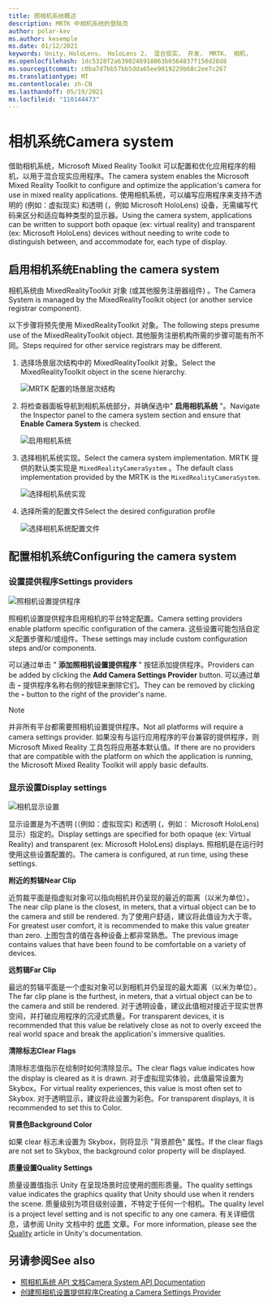 ```yaml
---
title: 照相机系统概述
description: MRTK 中相机系统的登陆页
author: polar-kev
ms.author: kesemple
ms.date: 01/12/2021
keywords: Unity，HoloLens， HoloLens 2， 混合现实， 开发， MRTK， 相机，
ms.openlocfilehash: 1dc5328f2a6390246918063b6564837f150d28d8
ms.sourcegitcommit: c0ba7d7bb57bb5dda65ee9019229b68c2ee7c267
ms.translationtype: MT
ms.contentlocale: zh-CN
ms.lasthandoff: 05/19/2021
ms.locfileid: "110144473"
---
```

# <a name="camera-system"></a><span data-ttu-id="6058c-104">相机系统</span><span class="sxs-lookup"><span data-stu-id="6058c-104">Camera system</span></span>

<span data-ttu-id="6058c-105">借助相机系统，Microsoft Mixed Reality Toolkit 可以配置和优化应用程序的相机，以用于混合现实应用程序。</span><span class="sxs-lookup"><span data-stu-id="6058c-105">The camera system enables the Microsoft Mixed Reality Toolkit to configure and optimize the application's camera for use in mixed reality applications.</span></span> <span data-ttu-id="6058c-106">使用相机系统，可以编写应用程序来支持不透明的 (例如：虚拟现实) 和透明 (，例如 Microsoft HoloLens) 设备，无需编写代码来区分和适应每种类型的显示器。</span><span class="sxs-lookup"><span data-stu-id="6058c-106">Using the camera system, applications can be written to support both opaque (ex: virtual reality) and transparent (ex: Microsoft HoloLens) devices without needing to write code to distinguish between, and accommodate for, each type of display.</span></span>

## <a name="enabling-the-camera-system"></a><span data-ttu-id="6058c-107">启用相机系统</span><span class="sxs-lookup"><span data-stu-id="6058c-107">Enabling the camera system</span></span>

<span data-ttu-id="6058c-108">相机系统由 MixedRealityToolkit 对象 (或其他服务注册器组件) 。</span><span class="sxs-lookup"><span data-stu-id="6058c-108">The Camera System is managed by the MixedRealityToolkit object (or another service registrar component).</span></span>

<span data-ttu-id="6058c-109">以下步骤将预先使用 MixedRealityToolkit 对象。</span><span class="sxs-lookup"><span data-stu-id="6058c-109">The following steps presume use of the MixedRealityToolkit object.</span></span> <span data-ttu-id="6058c-110">其他服务注册机构所需的步骤可能有所不同。</span><span class="sxs-lookup"><span data-stu-id="6058c-110">Steps required for other service registrars may be different.</span></span>

1. <span data-ttu-id="6058c-111">选择场景层次结构中的 MixedRealityToolkit 对象。</span><span class="sxs-lookup"><span data-stu-id="6058c-111">Select the MixedRealityToolkit object in the scene hierarchy.</span></span>

    ![MRTK 配置的场景层次结构](../images/MRTK_ConfiguredHierarchy.png)

2. <span data-ttu-id="6058c-113">将检查器面板导航到相机系统部分，并确保选中" **启用相机系统** "。</span><span class="sxs-lookup"><span data-stu-id="6058c-113">Navigate the Inspector panel to the camera system section and ensure that **Enable Camera System** is checked.</span></span>

    ![启用相机系统](../images/camera-system/EnableCameraSystem.png)

3. <span data-ttu-id="6058c-115">选择相机系统实现。</span><span class="sxs-lookup"><span data-stu-id="6058c-115">Select the camera system implementation.</span></span> <span data-ttu-id="6058c-116">MRTK 提供的默认类实现是 `MixedRealityCameraSystem` 。</span><span class="sxs-lookup"><span data-stu-id="6058c-116">The default class implementation provided by the MRTK is the `MixedRealityCameraSystem`.</span></span>

    ![选择相机系统实现](../images/camera-system/SelectCameraSystemType.png)

4. <span data-ttu-id="6058c-118">选择所需的配置文件</span><span class="sxs-lookup"><span data-stu-id="6058c-118">Select the desired configuration profile</span></span>

    ![选择相机系统配置文件](../images/camera-system/SelectCameraProfile.png)

## <a name="configuring-the-camera-system"></a><span data-ttu-id="6058c-120">配置相机系统</span><span class="sxs-lookup"><span data-stu-id="6058c-120">Configuring the camera system</span></span>

### <a name="settings-providers"></a><span data-ttu-id="6058c-121">设置提供程序</span><span class="sxs-lookup"><span data-stu-id="6058c-121">Settings providers</span></span>

![照相机设置提供程序](../images/camera-system/CameraSettingsProviders.png)

<span data-ttu-id="6058c-123">照相机设置提供程序启用相机的平台特定配置。</span><span class="sxs-lookup"><span data-stu-id="6058c-123">Camera setting providers enable platform specific configuration of the camera.</span></span> <span data-ttu-id="6058c-124">这些设置可能包括自定义配置步骤和/或组件。</span><span class="sxs-lookup"><span data-stu-id="6058c-124">These settings may include custom configuration steps and/or components.</span></span>

<span data-ttu-id="6058c-125">可以通过单击 " **添加照相机设置提供程序** " 按钮添加提供程序。</span><span class="sxs-lookup"><span data-stu-id="6058c-125">Providers can be added by clicking the **Add Camera Settings Provider** button.</span></span> <span data-ttu-id="6058c-126">可以通过单击 **-** 提供程序名称右侧的按钮来删除它们。</span><span class="sxs-lookup"><span data-stu-id="6058c-126">They can be removed by clicking the **-** button to the right of the provider's name.</span></span>

> [!Note]
> <span data-ttu-id="6058c-127">并非所有平台都需要照相机设置提供程序。</span><span class="sxs-lookup"><span data-stu-id="6058c-127">Not all platforms will require a camera settings provider.</span></span> <span data-ttu-id="6058c-128">如果没有与运行应用程序的平台兼容的提供程序，则 Microsoft Mixed Reality 工具包将应用基本默认值。</span><span class="sxs-lookup"><span data-stu-id="6058c-128">If there are no providers that are compatible with the platform on which the application is running, the Microsoft Mixed Reality Toolkit will apply basic defaults.</span></span>

### <a name="display-settings"></a><span data-ttu-id="6058c-129">显示设置</span><span class="sxs-lookup"><span data-stu-id="6058c-129">Display settings</span></span>

![相机显示设置](../images/camera-system/CameraDisplaySettings.png)

<span data-ttu-id="6058c-131">显示设置是为不透明 (（例如：虚拟现实) 和透明 (，例如： Microsoft HoloLens) 显示）指定的。</span><span class="sxs-lookup"><span data-stu-id="6058c-131">Display settings are specified for both opaque (ex: Virtual Reality) and transparent (ex: Microsoft HoloLens) displays.</span></span> <span data-ttu-id="6058c-132">照相机是在运行时使用这些设置配置的。</span><span class="sxs-lookup"><span data-stu-id="6058c-132">The camera is configured, at run time, using these settings.</span></span>

<span data-ttu-id="6058c-133">**附近的剪辑**</span><span class="sxs-lookup"><span data-stu-id="6058c-133">**Near Clip**</span></span>

<span data-ttu-id="6058c-134">近剪裁平面是指虚拟对象可以指向相机并仍呈现的最近的距离（以米为单位）。</span><span class="sxs-lookup"><span data-stu-id="6058c-134">The near clip plane is the closest, in meters, that a virtual object can be to the camera and still be rendered.</span></span> <span data-ttu-id="6058c-135">为了使用户舒适，建议将此值设为大于零。</span><span class="sxs-lookup"><span data-stu-id="6058c-135">For greatest user comfort, it is recommended to make this value greater than zero.</span></span> <span data-ttu-id="6058c-136">上图包含的值在各种设备上都非常熟悉。</span><span class="sxs-lookup"><span data-stu-id="6058c-136">The previous image contains values that have been found to be comfortable on a variety of devices.</span></span>

<span data-ttu-id="6058c-137">**远剪辑**</span><span class="sxs-lookup"><span data-stu-id="6058c-137">**Far Clip**</span></span>

<span data-ttu-id="6058c-138">最远的剪辑平面是一个虚拟对象可以到相机并仍呈现的最大距离（以米为单位）。</span><span class="sxs-lookup"><span data-stu-id="6058c-138">The far clip plane is the furthest, in meters, that a virtual object can be to the camera and still be rendered.</span></span> <span data-ttu-id="6058c-139">对于透明设备，建议此值相对接近于现实世界空间，并打破应用程序的沉浸式质量。</span><span class="sxs-lookup"><span data-stu-id="6058c-139">For transparent devices, it is recommended that this value be relatively close as not to overly exceed the real world space and break the application's immersive qualities.</span></span>

<span data-ttu-id="6058c-140">**清除标志**</span><span class="sxs-lookup"><span data-stu-id="6058c-140">**Clear Flags**</span></span>

<span data-ttu-id="6058c-141">清除标志值指示在绘制时如何清除显示。</span><span class="sxs-lookup"><span data-stu-id="6058c-141">The clear flags value indicates how the display is cleared as it is drawn.</span></span> <span data-ttu-id="6058c-142">对于虚拟现实体验，此值最常设置为 Skybox。</span><span class="sxs-lookup"><span data-stu-id="6058c-142">For virtual reality experiences, this value is most often set to Skybox.</span></span> <span data-ttu-id="6058c-143">对于透明显示，建议将此设置为彩色。</span><span class="sxs-lookup"><span data-stu-id="6058c-143">For transparent displays, it is recommended to set this to Color.</span></span>

<span data-ttu-id="6058c-144">**背景色**</span><span class="sxs-lookup"><span data-stu-id="6058c-144">**Background Color**</span></span>

<span data-ttu-id="6058c-145">如果 clear 标志未设置为 Skybox，则将显示 "背景颜色" 属性。</span><span class="sxs-lookup"><span data-stu-id="6058c-145">If the clear flags are not set to Skybox, the background color property will be displayed.</span></span>

<span data-ttu-id="6058c-146">**质量设置**</span><span class="sxs-lookup"><span data-stu-id="6058c-146">**Quality Settings**</span></span>

<span data-ttu-id="6058c-147">质量设置值指示 Unity 在呈现场景时应使用的图形质量。</span><span class="sxs-lookup"><span data-stu-id="6058c-147">The quality settings value indicates the graphics quality that Unity should use when it renders the scene.</span></span> <span data-ttu-id="6058c-148">质量级别为项目级别设置，不特定于任何一个相机。</span><span class="sxs-lookup"><span data-stu-id="6058c-148">The quality level is a project level setting and is not specific to any one camera.</span></span> <span data-ttu-id="6058c-149">有关详细信息，请参阅 Unity 文档中的 [优质](https://docs.unity3d.com/Manual/class-QualitySettings.html) 文章。</span><span class="sxs-lookup"><span data-stu-id="6058c-149">For more information, please see the [Quality](https://docs.unity3d.com/Manual/class-QualitySettings.html) article in Unity's documentation.</span></span>

## <a name="see-also"></a><span data-ttu-id="6058c-150">另请参阅</span><span class="sxs-lookup"><span data-stu-id="6058c-150">See also</span></span>

- [<span data-ttu-id="6058c-151">照相机系统 API 文档</span><span class="sxs-lookup"><span data-stu-id="6058c-151">Camera System API Documentation</span></span>](xref:Microsoft.MixedReality.Toolkit.CameraSystem)
- [<span data-ttu-id="6058c-152">创建照相机设置提供程序</span><span class="sxs-lookup"><span data-stu-id="6058c-152">Creating a Camera Settings Provider</span></span>](create-settings-provider.md)
